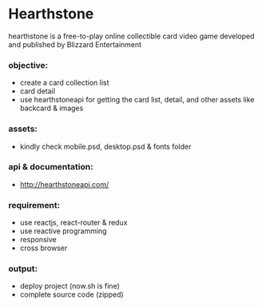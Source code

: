 # Hearthstone

hearthstone is a free-to-play online collectible card video game developed and published by Blizzard Entertainment

### objective:
* create a card collection list
* card detail
* use hearthstoneapi for getting the card list, detail, and other assets like backcard & images

### assets:
* kindly check mobile.psd, desktop.psd & fonts folder

### api & documentation:
* http://hearthstoneapi.com/

### requirement:
* use reactjs, react-router & redux
* use reactive programming
* responsive
* cross browser

### output:
* deploy project (now.sh is fine)
* complete source code (zipped)
